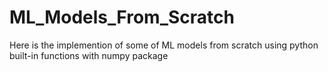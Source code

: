 # ML_Models_From_Scratch
Here is the implemention of some of ML models from scratch using python built-in functions with numpy package
